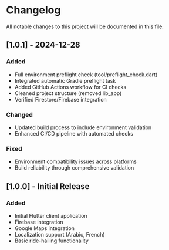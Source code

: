 # Changelog

All notable changes to this project will be documented in this file.

## [1.0.1] - 2024-12-28

### Added
- Full environment preflight check (tool/preflight_check.dart)
- Integrated automatic Gradle preflight task
- Added GitHub Actions workflow for CI checks
- Cleaned project structure (removed lib_app)
- Verified Firestore/Firebase integration

### Changed
- Updated build process to include environment validation
- Enhanced CI/CD pipeline with automated checks

### Fixed
- Environment compatibility issues across platforms
- Build reliability through comprehensive validation

## [1.0.0] - Initial Release

### Added
- Initial Flutter client application
- Firebase integration
- Google Maps integration
- Localization support (Arabic, French)
- Basic ride-hailing functionality
